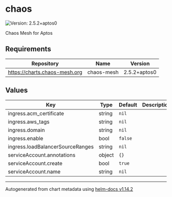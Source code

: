 # chaos

![Version: 2.5.2+aptos0](https://img.shields.io/badge/Version-2.5.2+aptos0-informational?style=flat-square)

Chaos Mesh for Aptos

## Requirements

| Repository | Name | Version |
|------------|------|---------|
| https://charts.chaos-mesh.org | chaos-mesh | 2.5.2+aptos0 |

## Values

| Key | Type | Default | Description |
|-----|------|---------|-------------|
| ingress.acm_certificate | string | `nil` |  |
| ingress.aws_tags | string | `nil` |  |
| ingress.domain | string | `nil` |  |
| ingress.enable | bool | `false` |  |
| ingress.loadBalancerSourceRanges | string | `nil` |  |
| serviceAccount.annotations | object | `{}` |  |
| serviceAccount.create | bool | `true` |  |
| serviceAccount.name | string | `nil` |  |

----------------------------------------------
Autogenerated from chart metadata using [helm-docs v1.14.2](https://github.com/norwoodj/helm-docs/releases/v1.14.2)
